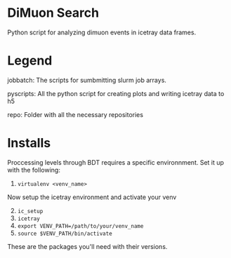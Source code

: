 # DiMuon Search

Python script for analyzing dimuon events in icetray data frames.

# Legend

jobbatch: The scripts for sumbmitting slurm job arrays.

pyscripts: All the python script for creating plots and writing icetray data to h5

repo: Folder with all the necessary repositories

# Installs

Proccessing levels through BDT requires a specific environnment.
Set it up with the following:

1. `virtualenv <venv_name>`

Now setup the icetray environment and activate your venv

2. `ic_setup`
3. `icetray`
4. `export VENV_PATH=/path/to/your/venv_name`
5. `source $VENV_PATH/bin/activate`

These are the packages you'll need with their versions.


